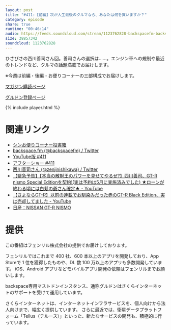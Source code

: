 ```yaml
---
layout: post
title: "#411:【前編】次が人生最後のクルマなら、あなたは何を買いますか？"
category: episode
share: true
runtime: "00:46:14"
audio: https://feeds.soundcloud.com/stream/1123762828-backspacefm-backspacefm-411-1.mp3
size: 38857342
soundcloud: 1123762828
---
```


ひさびさの西川善司さん回。善司さんの選択は……。エンジン車への規制や最近のトレンドなど、クルマの話題満載でお届けします。

※今週は前編・後編・お便りコーナーの三部構成でお届けします。

[マガジン購読ページ](https://note.com/drikin/m/m55ec296b7655)

[グルドン登録ページ](https://mstdn.guru/invite/3WVHpSMr)

{% include player.html %}

# 関連リンク
* [シンお便りコーナー投書箱](https://forms.gle/NDBngfLwc3jKbLEJ6)
* [backspace.fm (@backspacefm) / Twitter](https://twitter.com/backspacefm)
* [YouTube版 #411](https://youtu.be/nmguj_XIx4U)
* [アフターショー #411](https://note.com/backspacefm/n/n5c9e341f5965)
* [西川善司さん (@zenjinishikawa) / Twitter](https://twitter.com/zenjinishikawa)
* [【緊急予告】【本当の散財王のパワーを見せてやるぜ?】西川善司、GT-R nismo Special Editionを契約!(実は予約は5月に実施済みでした) ★ローンが終わる頃には白髪の爺さん確定★ - YouTube](https://www.youtube.com/watch?v=Pxb0nXKbD2Y)
* [【さよならGT-R】以前の連載でお馴染みだった赤のGT-R Black Edition、実は売却してました - YouTube](https://www.youtube.com/watch?v=ZY892vnJYg8)
* [日産：NISSAN GT-R NISMO](https://www3.nissan.co.jp/vehicles/new/gt-r/specifications/nismo.html)


# 提供

この番組はフェンリル株式会社の提供でお届けしております。

フェンリルではこれまで 400 社、600 本以上のアプリを開発しており、App Storeで 1 位を獲得したものや、DL 数 100 万以上のアプリも多数開発しています。
iOS、Android アプリなどモバイルアプリ開発の依頼はフェンリルまでお願いします。

backspace専用マストドンインスタンス、通称グルドンはさくらインターネットのサポートを受けて運用しています。

さくらインターネットは、インターネットインフラサービスを、個人向けから法人向けまで、幅広く提供しています。
さらに最近では、衛星データプラットフォーム「Tellus（テルース）」といった、新たなサービスの開発も、積極的に行っています。
